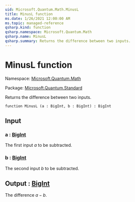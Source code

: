 ```yaml
---
uid: Microsoft.Quantum.Math.MinusL
title: MinusL function
ms.date: 1/26/2021 12:00:00 AM
ms.topic: managed-reference
qsharp.kind: function
qsharp.namespace: Microsoft.Quantum.Math
qsharp.name: MinusL
qsharp.summary: Returns the difference between two inputs.
---
```


# MinusL function

Namespace: [Microsoft.Quantum.Math](xref:Microsoft.Quantum.Math)

Package: [Microsoft.Quantum.Standard](https://nuget.org/packages/Microsoft.Quantum.Standard)


Returns the difference between two inputs.

```qsharp
function MinusL (a : BigInt, b : BigInt) : BigInt
```


## Input

### a : [BigInt](xref:microsoft.quantum.lang-ref.bigint)

The first input $a$ to be subtracted.


### b : [BigInt](xref:microsoft.quantum.lang-ref.bigint)

The second input $b$ to be subtracted.



## Output : [BigInt](xref:microsoft.quantum.lang-ref.bigint)

The difference $a - b$.